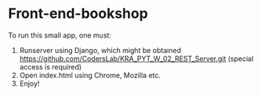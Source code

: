 # Front-end-bookshop

To run this small app, one must:

1. Runserver using Django, which might be obtained https://github.com/CodersLab/KRA_PYT_W_02_REST_Server.git (special access is required)
2. Open index.html using Chrome, Mozilla etc.
3. Enjoy!
